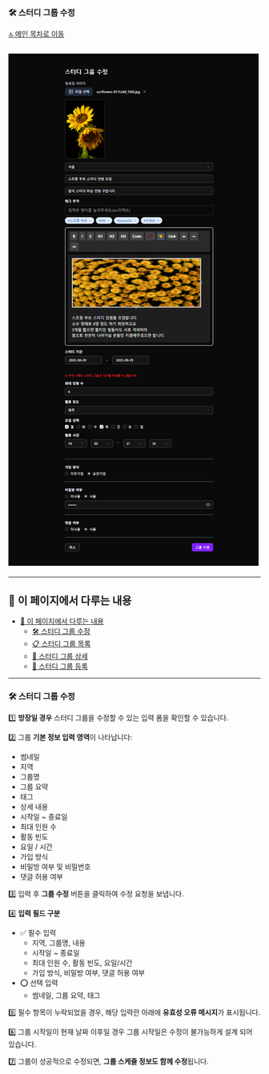 ### 🛠️ 스터디 그룹 수정

[🔝 메인 목차로 이동](../../README.md)

## ![../../Settings/image/스터디%20그룹%20수정.PNG](../../Settings/image/스터디%20그룹%20수정.PNG)

---

## 🧭 이 페이지에서 다루는 내용

- [🧭 이 페이지에서 다루는 내용](#-이-페이지에서-다루는-내용)
  - [🛠️ 스터디 그룹 수정](#-스터디-그룹-수정)
  - [📋 스터디 그룹 목록](./list.md)
  - [📄 스터디 그룹 상세](./detail.md)
  - [📝 스터디 그룹 등록](./insert.md)

---

### 🛠️ 스터디 그룹 수정

1️⃣ **방장일 경우** 스터디 그룹을 수정할 수 있는 입력 폼을 확인할 수 있습니다.

2️⃣ 그룹 **기본 정보 입력 영역**이 나타납니다:

- 썸네일
- 지역
- 그룹명
- 그룹 요약
- 태그
- 상세 내용
- 시작일 ~ 종료일
- 최대 인원 수
- 활동 빈도
- 요일 / 시간
- 가입 방식
- 비밀방 여부 및 비밀번호
- 댓글 허용 여부

3️⃣ 입력 후 **그룹 수정** 버튼을 클릭하여 수정 요청을 보냅니다.

4️⃣ **입력 필드 구분**

- ✅ 필수 입력
  - 지역, 그룹명, 내용
  - 시작일 ~ 종료일
  - 최대 인원 수, 활동 빈도, 요일/시간
  - 가입 방식, 비밀방 여부, 댓글 허용 여부
- ⭕ 선택 입력
  - 썸네일, 그룹 요약, 태그

5️⃣ 필수 항목이 누락되었을 경우, 해당 입력란 아래에 **유효성 오류 메시지**가 표시됩니다.

6️⃣ 그룹 시작일이 현재 날짜 이후일 경우 그룹 시작일은 수정이 불가능하게 설계 되어 있습니다.

7️⃣ 그룹이 성공적으로 수정되면, **그룹 스케줄 정보도 함께 수정**됩니다.
